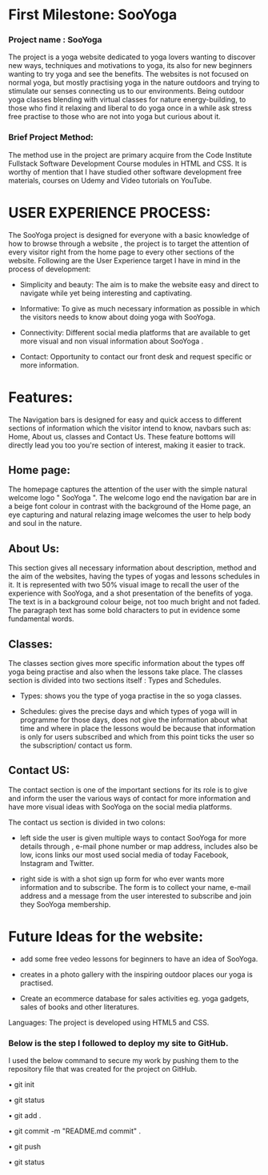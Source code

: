 # First Milestone: SooYoga
### Project name : SooYoga

The project is a yoga website dedicated to yoga lovers wanting to discover new ways, techniques and motivations to yoga, its also for new beginners wanting to try yoga and see the benefits.
The websites is not focused on normal yoga, but mostly practising yoga in the nature outdoors and trying to stimulate our senses connecting us to our environments.
Being outdoor yoga classes blending with virtual classes for nature energy-building, to those who find it relaxing and liberal to do yoga once in a while ask stress free practise to those who are not into yoga but curious about it.

### Brief Project Method:

The method use in the project are primary acquire from the Code Institute Fullstack Software Development Course modules in HTML and CSS. It is worthy of mention that I have studied other software development free materials, courses on Udemy and Video tutorials on YouTube.

# USER EXPERIENCE PROCESS:

The SooYoga project is designed for everyone with a basic knowledge of how to browse through a website , the project is to target the attention of every visitor right from the home page to every other sections of the website. 
Following are the User Experience target I have in mind in the process of development:

* Simplicity and beauty: The aim is to make the website easy and direct to navigate while yet being interesting and captivating.

* Informative: To give as much necessary information as possible in which the visitors needs to know about doing yoga with SooYoga.

* Connectivity: Different social media platforms that are available to get more visual and non visual information about SooYoga .

*  Contact: Opportunity to contact our front desk and request specific or more information.

# Features:
The Navigation bars is designed for easy and quick access to different sections of information which the visitor intend to know, navbars such as: Home, About us, classes and Contact Us.
These feature bottoms will directly lead you too you're section of interest, making it easier to track.

## Home page:

The homepage captures the attention of the user with the simple natural welcome logo " SooYoga ".
The welcome logo end the navigation bar are in a beige font colour in contrast with the  background of the Home page, an eye capturing and natural relazing image welcomes the user to help body and soul in the nature.

## About Us:

This section gives all necessary information about description, method and the aim of the websites, having the types of yogas and lessons schedules in it.
It is represented with two 50% visual image to recall the user of the experience with SooYoga, and a shot presentation of the benefits of yoga.
The text is in a background colour beige, not too much bright and not faded.
The paragraph text has some bold characters to put in evidence some fundamental words.

## Classes:

The classes section gives more specific information about the types off yoga being practise and also when the lessons take place.
The classes section is divided into two sections itself : Types and Schedules.

* Types: shows you the type of yoga practise in the so yoga classes.

* Schedules: gives the precise days and which types of yoga will in programme for those days, does not give the information about what time and where in place the lessons would be because that information is only for users subscribed and which from this point ticks the user so the subscription/ contact us form.


## Contact US:

The contact section is one of the important sections for its role is to give and inform the user the various ways of contact for more information and have more visual ideas with SooYoga on the social media platforms.

The contact us section is divided in two colons: 
* left side the user is given multiple ways to contact SooYoga for more details through , e-mail phone number or map address, includes also be low, icons links our most used social media of today Facebook, Instagram and Twitter.

* right side is with a shot sign up form for who ever wants more information and to subscribe.
The form is to collect your name, e-mail address and a message from the user interested to subscribe and join they SooYoga membership.


# Future Ideas for the website:

* add some free vedeo lessons for beginners to have an idea of SooYoga.

* creates in a photo gallery with the inspiring outdoor places our yoga is practised.

* Create an ecommerce database for sales activities eg. yoga gadgets, sales of books and other literatures.

Languages:
 The project is developed using HTML5 and CSS.







### Below is the step I followed to deploy my site to GitHub.

I used the below command to secure my work by pushing them to the repository file that was created for the project on GitHub.

• git init

• git status

• git add .

• git commit -m "README.md commit" .

• git push

• git status

